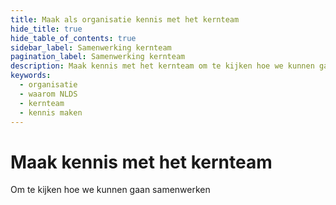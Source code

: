 ```yaml
---
title: Maak als organisatie kennis met het kernteam
hide_title: true
hide_table_of_contents: true
sidebar_label: Samenwerking kernteam
pagination_label: Samenwerking kernteam
description: Maak kennis met het kernteam om te kijken hoe we kunnen gaan samenwerken
keywords:
  - organisatie
  - waarom NLDS
  - kernteam
  - kennis maken
---
```


# Maak kennis met het kernteam

Om te kijken hoe we kunnen gaan samenwerken
